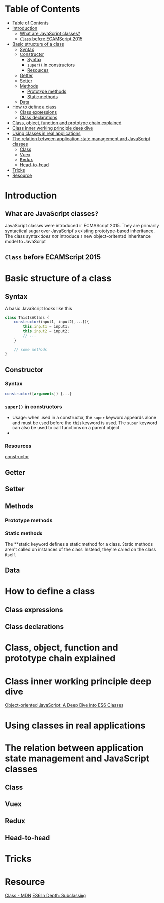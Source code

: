 # Table of Contents
- [Table of Contents](#table-of-contents)
- [Introduction](#introduction)
  - [What are JavaScript classes?](#what-are-javascript-classes)
  - [```Class``` before ECAMScript 2015](#class-before-ecamscript-2015)
- [Basic structure of a class](#basic-structure-of-a-class)
  - [Syntax](#syntax)
  - [Constructor](#constructor)
    - [Syntax](#syntax-1)
    - [```super()``` in constructors](#super-in-constructors)
    - [Resources](#resources)
  - [Getter](#getter)
  - [Setter](#setter)
  - [Methods](#methods)
    - [Prototype methods](#prototype-methods)
    - [Static methods](#static-methods)
  - [Data](#data)
- [How to define a class](#how-to-define-a-class)
  - [Class expressions](#class-expressions)
  - [Class declarations](#class-declarations)
- [Class, object, function and prototype chain explained](#class-object-function-and-prototype-chain-explained)
- [Class inner working principle deep dive](#class-inner-working-principle-deep-dive)
- [Using classes in real applications](#using-classes-in-real-applications)
- [The relation between application state management and JavaScript classes](#the-relation-between-application-state-management-and-javascript-classes)
  - [Class](#class)
  - [Vuex](#vuex)
  - [Redux](#redux)
  - [Head-to-head](#head-to-head)
- [Tricks](#tricks)
- [Resource](#resource)
# Introduction
## What are JavaScript classes?
JavaScript classes were introduced in ECMAScript 2015. They are primarily syntactical sugar over JavaScript's existing prototype-based inheritance. The class syntax *does not* introduce a new object-oritented inheritance model to JavaScript
## ```Class``` before ECAMScript 2015

# Basic structure of a class
## Syntax
A basic JavaScript looks like this
```javascript
class ThisIsAClass {
    constructor(input1, input2[,...]){
        this.input1 = input1;
        this.input2 = input2;
        // ...
    }

    // some methods
}
```
## Constructor
### Syntax
```javascript
constructor([arguments]) {...}
```

### ```super()``` in constructors
- Usage: when used in a constructor, the ```super``` keyword appeards alone and must be used before the ```this``` keyword is used. The ```super``` keyword can also be used to call functions on a parent object.
- 
### Resources
[constructor](https://developer.mozilla.org/en-US/docs/Web/JavaScript/Reference/Classes/constructor)
## Getter
## Setter
## Methods
### Prototype methods
### Static methods
The **static keyword defines a static method for a class. Static methods aren't called on instances of the class. Instead, they're called on the class itself.
## Data

# How to define a class
## Class expressions
## Class declarations

# Class, object, function and prototype chain explained

# Class inner working principle deep dive
[Object-oriented JavaScript: A Deep Dive into ES6 Classes](https://www.sitepoint.com/object-oriented-javascript-deep-dive-es6-classes/)

# Using classes in real applications

# The relation between application state management and JavaScript classes
## Class
## Vuex
## Redux
## Head-to-head

# Tricks

# Resource
[Class - MDN](https://developer.mozilla.org/en-US/docs/Web/JavaScript/Reference/Classes)
[ES6 In Depth: Subclassing](https://hacks.mozilla.org/2015/08/es6-in-depth-subclassing/)